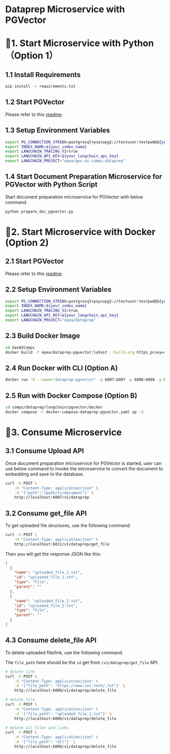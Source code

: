 # Dataprep Microservice with PGVector

# 🚀1. Start Microservice with Python（Option 1）

## 1.1 Install Requirements

```bash
pip install -r requirements.txt
```

## 1.2 Start PGVector

Please refer to this [readme](../../../vectorstores/langchain/pgvcetor/README.md).

## 1.3 Setup Environment Variables

```bash
export PG_CONNECTION_STRING=postgresql+psycopg2://testuser:testpwd@${your_ip}:5432/vectordb
export INDEX_NAME=${your_index_name}
export LANGCHAIN_TRACING_V2=true
export LANGCHAIN_API_KEY=${your_langchain_api_key}
export LANGCHAIN_PROJECT="opea/gen-ai-comps:dataprep"
```

## 1.4 Start Document Preparation Microservice for PGVector with Python Script

Start document preparation microservice for PGVector with below command.

```bash
python prepare_doc_pgvector.py
```

# 🚀2. Start Microservice with Docker (Option 2)

## 2.1 Start PGVector

Please refer to this [readme](../../../vectorstores/langchain/pgvector/README.md).

## 2.2 Setup Environment Variables

```bash
export PG_CONNECTION_STRING=postgresql+psycopg2://testuser:testpwd@${your_ip}:5432/vectordb
export INDEX_NAME=${your_index_name}
export LANGCHAIN_TRACING_V2=true
export LANGCHAIN_API_KEY=${your_langchain_api_key}
export LANGCHAIN_PROJECT="opea/dataprep"
```

## 2.3 Build Docker Image

```bash
cd GenAIComps
docker build -t opea/dataprep-pgvector:latest --build-arg https_proxy=$https_proxy --build-arg http_proxy=$http_proxy -f comps/dataprep/pgvector/langchain/docker/Dockerfile .
```

## 2.4 Run Docker with CLI (Option A)

```bash
docker run -d --name="dataprep-pgvector" -p 6007:6007 -p 6008:6008 -p 6009:6009 --ipc=host -e http_proxy=$http_proxy -e https_proxy=$https_proxy -e PG_CONNECTION_STRING=$PG_CONNECTION_STRING  -e INDEX_NAME=$INDEX_NAME -e TEI_ENDPOINT=$TEI_ENDPOINT opea/dataprep-pgvector:latest
```

## 2.5 Run with Docker Compose (Option B)

```bash
cd comps/dataprep/langchain/pgvector/docker
docker compose -f docker-compose-dataprep-pgvector.yaml up -d
```

# 🚀3. Consume Microservice

## 3.1 Consume Upload API

Once document preparation microservice for PGVector is started, user can use below command to invoke the microservice to convert the document to embedding and save to the database.

```bash
curl -X POST \
    -H "Content-Type: application/json" \
    -d '{"path":"/path/to/document"}' \
    http://localhost:6007/v1/dataprep
```

## 3.2 Consume get_file API

To get uploaded file structures, use the following command:

```bash
curl -X POST \
    -H "Content-Type: application/json" \
    http://localhost:6011/v1/dataprep/get_file
```

Then you will get the response JSON like this:

```json
[
  {
    "name": "uploaded_file_1.txt",
    "id": "uploaded_file_1.txt",
    "type": "File",
    "parent": ""
  },
  {
    "name": "uploaded_file_2.txt",
    "id": "uploaded_file_2.txt",
    "type": "File",
    "parent": ""
  }
]
```

## 4.3 Consume delete_file API

To delete uploaded file/link, use the following command.

The `file_path` here should be the `id` get from `/v1/dataprep/get_file` API.

```bash
# delete link
curl -X POST \
    -H "Content-Type: application/json" \
    -d '{"file_path": "https://www.ces.tech/.txt"}' \
    http://localhost:6009/v1/dataprep/delete_file

# delete file
curl -X POST \
    -H "Content-Type: application/json" \
    -d '{"file_path": "uploaded_file_1.txt"}' \
    http://localhost:6009/v1/dataprep/delete_file

# delete all files and links
curl -X POST \
    -H "Content-Type: application/json" \
    -d '{"file_path": "all"}' \
    http://localhost:6009/v1/dataprep/delete_file
```
